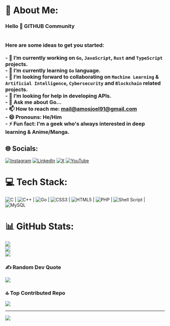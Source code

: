 # 💫 About Me:
### Hello 👋 GITHUB Community<br><br><br>Here are some ideas to get you started:<br><br>- 🔭 I’m currently working on `Go`, `JavaScript`, `Rust` and `TypeScript` projects.<br>- 🌱 I’m currently learning `Go` language.<br>- 👯 I’m looking forward to collaborating on `Machine Learning` & `Artificial Intelligence`, `Cybersecurity` and `Blockchain` related projects.<br>- 🤔 I’m looking for help in developing APIs.<br>- 💬 Ask me about Go...<br>- 📫 How to reach me: [mail@amosjoel91@gmail.com](mailto:amosjoel91@gmail.com) <br>- 😄 Pronouns: He/Him<br>- ⚡ Fun fact: I'm a geek who's always interested in deep learning & Anime/Manga.


## 🌐 Socials:
[![Instagram](https://img.shields.io/badge/Instagram-%23E4405F.svg?logo=Instagram&logoColor=white)](https://instagram.com/niccolo_101) [![LinkedIn](https://img.shields.io/badge/LinkedIn-%230077B5.svg?logo=linkedin&logoColor=white)](https://linkedin.com/in/joel-amos) [![X](https://img.shields.io/badge/X-black.svg?logo=X&logoColor=white)](https://x.com/Murzuqisah) [![YouTube](https://img.shields.io/badge/YouTube-%23FF0000.svg?logo=YouTube&logoColor=white)](https://youtube.com/@UCDBKbXahwPks-VcSVomhLrg) 

# 💻 Tech Stack:
![C](https://img.shields.io/badge/c-%2300599C.svg?style=for-the-badge&logo=c&logoColor=white) | ![C++](https://img.shields.io/badge/c++-%2300599C.svg?style=for-the-badge&logo=c%2B%2B&logoColor=white) | ![Go](https://img.shields.io/badge/go-%2300ADD8.svg?style=for-the-badge&logo=go&logoColor=white) | ![CSS3](https://img.shields.io/badge/css3-%231572B6.svg?style=for-the-badge&logo=css3&logoColor=white) | ![HTML5](https://img.shields.io/badge/html5-%23E34F26.svg?style=for-the-badge&logo=html5&logoColor=white) | ![PHP](https://img.shields.io/badge/php-%23777BB4.svg?style=for-the-badge&logo=php&logoColor=white) | ![Shell Script](https://img.shields.io/badge/shell_script-%23121011.svg?style=for-the-badge&logo=gnu-bash&logoColor=white) | ![MySQL](https://img.shields.io/badge/mysql-4479A1.svg?style=for-the-badge&logo=mysql&logoColor=white)

# 📊 GitHub Stats:
![](https://github-readme-stats.vercel.app/api?username=Murzuqisah&theme=vision-friendly-dark&hide_border=false&include_all_commits=true&count_private=true)<br/>
![](https://github-readme-streak-stats.herokuapp.com/?user=Murzuqisah&theme=vision-friendly-dark&hide_border=false)<br/>
![](https://github-readme-stats.vercel.app/api/top-langs/?username=Murzuqisah&theme=vision-friendly-dark&hide_border=false&include_all_commits=true&count_private=true&layout=compact)

### ✍️ Random Dev Quote
![](https://quotes-github-readme.vercel.app/api?type=horizontal&theme=radical)

### 🔝 Top Contributed Repo
![](https://github-contributor-stats.vercel.app/api?username=Murzuqisah&limit=5&theme=dark&combine_all_yearly_contributions=true)

---
[![](https://visitcount.itsvg.in/api?id=Murzuqisah&icon=0&color=0)](https://visitcount.itsvg.in)

<!-- Proudly created with GPRM ( https://gprm.itsvg.in ) -->
